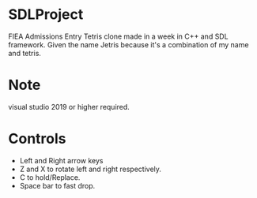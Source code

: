 # SDLProject
FIEA Admissions Entry
Tetris clone made in a week in C++ and SDL framework. Given the name Jetris because it's a combination of my name and tetris.

# Note
visual studio 2019 or higher required.

# Controls
- Left and Right arrow keys
- Z and X to rotate left and right respectively.
- C to hold/Replace.
- Space bar to fast drop.
